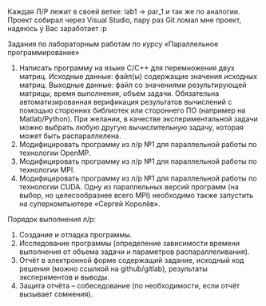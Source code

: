 Каждая Л/Р лежит в своей ветке: lab1 -> par_1 и так же по аналогии. Проект собирал через Visual Studio, пару раз Git ломал мне проект, надеюсь у Вас заработает :p 

Задания по лабораторным работам по курсу «Параллельное программирование»

1) Написать программу на языке C/C++ для перемножения двух матриц.
Исходные данные: файл(ы) содержащие значения исходных матриц.
Выходные данные: файл со значениями результирующей матрицы, время
выполнения, объем задачи.
Обязательна автоматизированная верификация результатов вычислений с помощью
сторонних библиотек или стороннего ПО (например на Matlab/Python).
При желании, в качестве экспериментальной задачи можно выбрать любую
другую вычислительную задачу, которая может быть распараллелена.
2) Модифицировать программу из л/р №1 для параллельной работы по
технологии OpenMP.
3) Модифицировать программу из л/р №1 для параллельной работы по
технологии MPI.
4) Модифицировать программу из л/р №1 для параллельной работы по
технологии CUDA.
Одну из параллельных версий программ (на выбор, но целесообразнее всего MPI)
необходимо также запустить на суперкомпьютере «Сергей Королёв».

Порядок выполнения л/р:
1. Создание и отладка программы.
2. Исследование программы (определение зависимости времени выполнения
от объема задачи и параметров распараллеливания).
3. Отчёт в электронной форме содержащий задание, исходный код решения
(можно ссылкой на github/gitlab), результаты экспериментов и выводы.
4. Защита отчёта – собеседование (по необходимости, если отчёт вызывает
сомнения).
